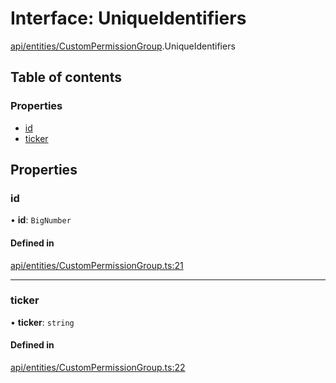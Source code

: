 # Interface: UniqueIdentifiers

[api/entities/CustomPermissionGroup](../wiki/api.entities.CustomPermissionGroup).UniqueIdentifiers

## Table of contents

### Properties

- [id](../wiki/api.entities.CustomPermissionGroup.UniqueIdentifiers#id)
- [ticker](../wiki/api.entities.CustomPermissionGroup.UniqueIdentifiers#ticker)

## Properties

### id

• **id**: `BigNumber`

#### Defined in

[api/entities/CustomPermissionGroup.ts:21](https://github.com/PolymeshAssociation/polymesh-sdk/blob/88db4a91/src/api/entities/CustomPermissionGroup.ts#L21)

___

### ticker

• **ticker**: `string`

#### Defined in

[api/entities/CustomPermissionGroup.ts:22](https://github.com/PolymeshAssociation/polymesh-sdk/blob/88db4a91/src/api/entities/CustomPermissionGroup.ts#L22)
